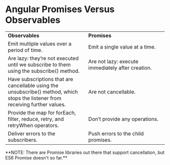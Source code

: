 # Angular Promises Versus Observables

<table><tbody><tr><td style="width: 312px;"><strong>Observables</strong></td><td style="width: 312px;"><strong>Promises</strong></td></tr><tr><td style="width: 312px;">Emit multiple values over a period of time.</td><td style="width: 312px;">Emit a single value at a time.</td></tr><tr><td style="width: 312px;">Are lazy: they’re not executed until we subscribe to them using the subscribe() method.</td><td style="width: 312px;">Are not lazy: execute immediately after creation.</td></tr><tr><td style="width: 312px;">Have subscriptions that are cancellable using the unsubscribe() method, which stops the listener from receiving further values.</td><td style="width: 312px;">Are not cancellable.</td></tr><tr><td style="width: 312px;">Provide the map for forEach, filter, reduce, retry, and retryWhen operators.</td><td style="width: 312px;">Don’t provide any operations.</td></tr><tr><td style="width: 312px;">Deliver errors to the subscribers.</td><td style="width: 312px;">Push errors to the child promises.</td></tr></tbody></table>
**NOTE: There are Promise libraries out there that support cancellation, but ES6 Promise doesn't so far.**
